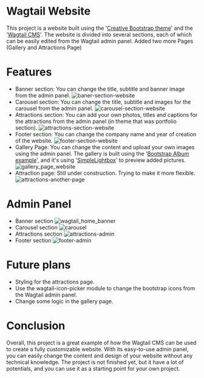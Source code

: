 # Wagtail Website

This project is a website built using the '[Creative Bootstrap theme](https://startbootstrap.com/theme/creative)' and the '[Wagtail CMS](https://wagtail.io/)'.
The website is divided into several sections, each of which can be easily edited from the Wagtail admin panel. Added two more Pages (Gallery and Attractions Page)



# Features
   
   - Banner section: You can change the title, subtitle and banner image from the admin panel.
   ![baner-section-website](https://user-images.githubusercontent.com/31824304/213744305-6e9c80c8-6ac6-4c27-9ff7-b65367169c48.JPG)   
   - Carousel section: You can change the title, subtitle and images for the carousel from the admin panel.
   ![carousel-section-website](https://user-images.githubusercontent.com/31824304/213744435-25c8f8dd-a1f5-4f83-a645-3c4fd0f02906.JPG)   
   - Attractions section: You can add your own photos, titles and captions for the attractions from the admin panel (in theme that was portfolio section).
   ![attractions-section-website](https://user-images.githubusercontent.com/31824304/213744465-14b7c75f-2367-4ae9-92fc-e8c8cd59ac22.JPG)   
   - Footer section: You can change the company name and year of creation of the website.
   ![footer-section-website](https://user-images.githubusercontent.com/31824304/213746049-ebf45845-0cae-4e6e-aac5-4db52e902108.JPG)   
   - Gallery Page: You can change the content and upload your own images using the admin panel. 
     The gallery is built using the '[Bootstrap Album example](https://getbootstrap.com/docs/4.0/examples/album/)', and it's using '[SimpleLightbox](https://simplelightbox.com/)'
     to preview added pictures.
   ![gallery_page_website](https://user-images.githubusercontent.com/31824304/213746108-796012c9-639f-4120-94bd-9b0976ee278c.JPG)   
   - Attraction page: Still under construction. Trying to make it more flexible.   
   ![attractions-another-page](https://user-images.githubusercontent.com/31824304/213753110-918d351d-e0d2-4fbe-a87c-08272547cdb0.JPG)

   
# Admin Panel
- Banner section
![wagtail_home_banner](https://user-images.githubusercontent.com/31824304/213751388-a735366f-424e-42a8-bc87-d3a2b1dfd3f9.JPG)
- Carousel section
![carousel](https://user-images.githubusercontent.com/31824304/213752405-ebcbed01-b00b-49e8-93b4-2bb1406851f3.JPG)
- Attractions section
![attractions-admin](https://user-images.githubusercontent.com/31824304/213752721-561d4690-7455-42a2-8b92-253144a026df.JPG)
- Footer section
![footer-admin](https://user-images.githubusercontent.com/31824304/213752901-0156af21-5b3d-4cbf-a7c4-d77a507a8066.JPG)




# Future plans

   - Styling for the attractions page.
   - Use the wagtail-icon-picker module to change the bootstrap icons from the Wagtail admin panel.
   - Change some logic in the gallery page.
   

# Conclusion

Overall, this project is a great example of how the Wagtail CMS can be used to create a fully customizable website.
With its easy-to-use admin panel, you can easily change the content and design of your website without any technical knowledge.
The project is not finished yet, but it have a lot of potentials, and you can use it as a starting point for your own project.
